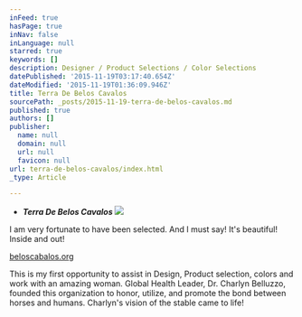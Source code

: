 ```yaml
---
inFeed: true
hasPage: true
inNav: false
inLanguage: null
starred: true
keywords: []
description: Designer / Product Selections / Color Selections
datePublished: '2015-11-19T03:17:40.654Z'
dateModified: '2015-11-19T01:36:09.946Z'
title: Terra De Belos Cavalos
sourcePath: _posts/2015-11-19-terra-de-belos-cavalos.md
published: true
authors: []
publisher:
  name: null
  domain: null
  url: null
  favicon: null
url: terra-de-belos-cavalos/index.html
_type: Article

---
```

* _**Terra De Belos Cavalos**_
![](https://the-grid-user-content.s3-us-west-2.amazonaws.com/1e0cdf97-7713-4397-b20c-b4e0d81f4369.jpg)

I am very fortunate to have been selected.  And I must say!  It's beautiful!  Inside and out!  

[beloscabalos.org][0]

This is my first opportunity to assist in Design, Product selection, colors and work with an amazing woman.  Global Health Leader, Dr. Charlyn Belluzzo, founded this organization to honor, utilize, and promote the bond between horses and humans.  Charlyn's vision of the stable came to life!

[0]: http://beloscavalos.org/